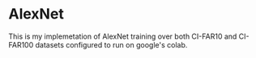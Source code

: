 # AlexNet
This is my implemetation of AlexNet training over both CI-FAR10 and CI-FAR100 datasets configured to run on google's colab.
